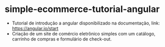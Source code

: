 # simple-ecommerce-tutorial-angular

- Tutorial de introdução a angular disponibilizado na documentação, link: https://angular.io/start
- Criação de um site de comércio eletrônico simples com um catálogo, carrinho de compras e formulário de check-out.
